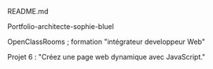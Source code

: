README.md

Portfolio-architecte-sophie-bluel

OpenClassRooms ; formation "intégrateur developpeur Web"

Projet 6 : "Créez une page web dynamique avec JavaScript."

